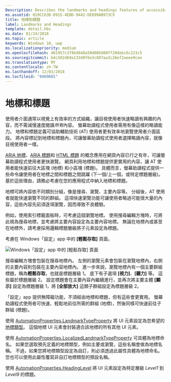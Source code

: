 ```yaml
---
Description: Describes the landmarks and headings features of accessibility.
ms.assetid: 019CC63D-D915-4EBD-9442-DE899AB973C9
title: 地標和標題
label: Landmarks and Headings
template: detail.hbs
ms.date: 01/24/2018
ms.topic: article
keywords: Windows 10, uwp
ms.localizationpriority: medium
ms.openlocfilehash: d81957c379bd948a50d08b980ff20debc6c223c5
ms.sourcegitcommit: b4c502d69a13340f6e3c887aa3c26ef2aeee9cee
ms.translationtype: MT
ms.contentlocale: zh-TW
ms.lasthandoff: 12/03/2018
ms.locfileid: "8469601"
---
```

# <a name="landmarks-and-headings"></a>地標和標題

使用者介面通常以視覺上有效率的方式組織，讓目視使用者快速略讀有興趣的內容，而不需減慢速度閱讀*所有*內容。 螢幕助讀程式使用者需用有像這樣的略讀能力。 地標和標題定義可協助輔助技術 (AT) 使用者更有效率地瀏覽使用者介面區段。 將內容標記到地標和標題內，可讓螢幕助讀程式使用者選擇略讀內容，就像目視使用者一樣。

[ARIA 地標](https://www.w3.org/WAI/GL/wiki/Using_ARIA_landmarks_to_identify_regions_of_a_page)、[ARIA 標題](https://www.w3.org/TR/WCAG20-TECHS/ARIA12.html)和 [HTML 標題](https://www.w3.org/TR/2016/NOTE-WCAG20-TECHS-20161007/H42.html) 的概念應用在網頁內容已行之有年，可讓螢幕助讀程式使用者更快瀏覽。 網頁利用地標和標題提供更實用的內容，讓 AT 使用者能快速前往大區塊 (地標) 和小區塊 (標題)。 具體而言，螢幕助讀程式提供一些命令讓使用者在地標之間和標題之間跳躍 (下一個/上一個，或特定標題層級)。 基於這些理由，請務必考慮在您的應用程式中納入地標和標題。

地標可將內容依不同類別分組，像是搜尋、瀏覽、主要內容等。 分組後，AT 使用者就能快速瀏覽不同的群組。 這項快速瀏覽功能可讓使用者略過可能很大量的內容，這些內容先前須逐項瀏覽，因而導致不良體驗。 

例如，使用索引標籤面板時，可考慮這個瀏覽地標。 使用搜尋編輯方塊時，可將此視為搜尋地標，並考慮將主要內容設定為主要內容地標。 無論在地標內或甚至在地標外，請考慮採用邏輯標題層級將子元素設定為標題。 

考慮在 Windows「設定」app 中的 **\[輕鬆存取\]** 頁面。 

![Windows「設定」app 中的 \[輕鬆存取\] 頁面](images/EaseOfAccessSettings.png)  

搜尋編輯方塊會包裝在搜尋地標內。 左側的瀏覽元素會包裝在瀏覽地標內，右側的主要內容則包裝在主要內容地標內。 進一步來說，瀏覽地標內有一個主要群組標題，稱為**輕鬆存取**，也就是標題層級 1。 底下有子選項 **\[視力\]**、**\[聽力\]** 等。 這些屬於標題層級 2。 設定標題會在主要內容內繼續進行，並再次將主要主體 **\[顯示\]** 設定為標題層級 1，將 **\[全部放大\]** 這類子群組設定為標題層級 2。 

「設定」app 提供無障礙功能，不須經由地標和標題，但有這些會更實用。 螢幕助讀程式使用者可快速、輕鬆地前往所需的群組 (地標)，然後同樣可快速前往子群組 (標題)。 

使用 [AutomationProperties.LandmarkTypeProperty](https://docs.microsoft.com/uwp/api/windows.ui.xaml.automation.automationproperties.LandmarkTypeProperty) 將 UI 元素設定為您希望的[地標類型](https://msdn.microsoft.com/library/windows/desktop/mt759299)。 這個地標 UI 元素會封裝適合該地標的所有其他 UI 元素。 

使用 [AutomationProperties.LocalizedLandmarkTypeProperty](https://docs.microsoft.com/uwp/api/windows.ui.xaml.automation.automationproperties.LocalizedLandmarkTypeProperty) 可具體為地標命名。 如果您選取預先定義的地標類型，例如主要或瀏覽，這些名稱會做為地標名稱。 不過，如果您將地標類型設定為自訂，則必須透過此屬性具體為地標命名。 您也可以使用此屬性覆寫非自訂地標類型的預設名稱。 

使用 [AutomationProperties.HeadingLevel](https://docs.microsoft.com/uwp/api/windows.ui.xaml.automation.automationproperties.headinglevelproperty) 將 UI 元素設定為特定層級 *Level1* 到 *Level9* 的標題。

